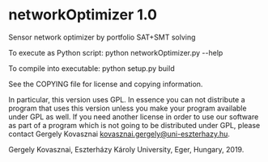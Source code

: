 # networkOptimizer 1.0

Sensor network optimizer by portfolio SAT+SMT solving


To execute as Python script: python networkOptimizer.py --help

To compile into executable: python setup.py build


See the COPYING file for license and copying information.

In particular, this version uses GPL. 
In essence you can not distribute a program that uses this version unless you make your program available under GPL as well. 
If you need another license in order to use our software as part of a program which is not going to be distributed under GPL, please contact
Gergely Kovasznai <kovasznai.gergely@uni-eszterhazy.hu>.

Gergely Kovasznai, Eszterházy Károly University, Eger, Hungary, 2019.